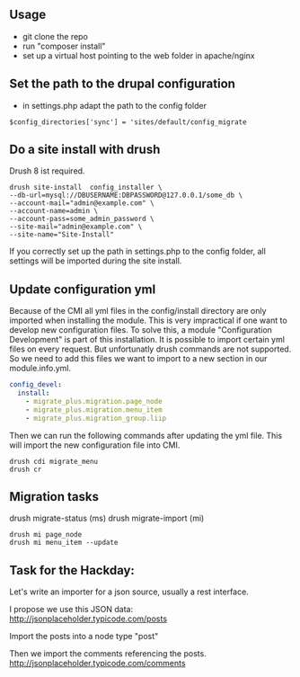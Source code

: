 ## Usage

- git clone the repo
- run "composer install"
- set up a virtual host pointing to the web folder in apache/nginx

## Set the path to the drupal configuration

- in settings.php adapt the path to the config folder
```
$config_directories['sync'] = 'sites/default/config_migrate
```

## Do a site install with drush

Drush 8 ist required.

```
drush site-install  config_installer \
--db-url=mysql://DBUSERNAME:DBPASSWORD@127.0.0.1/some_db \
--account-mail="admin@example.com" \
--account-name=admin \
--account-pass=some_admin_password \
--site-mail="admin@example.com" \
--site-name="Site-Install"
```

If you correctly set up the path in settings.php to the config folder, all settings will be imported during
the site install.

## Update configuration yml
Because of the CMI all yml files in the config/install directory are only imported when installing the module.
This is very impractical if one want to develop new configuration files.
To solve this, a module "Configuration Development" is part of this installation.
It is possible to import certain yml files on every request. But unfortunatly drush commands are not supported.
So we need to add this files we want to import to a new section in our module.info.yml. 

```yaml
config_devel:
  install:
    - migrate_plus.migration.page_node
    - migrate_plus.migration.menu_item
    - migrate_plus.migration_group.liip
```

Then we can run the following commands
after updating the yml file. This will import the new configuration file into CMI.

```
drush cdi migrate_menu
drush cr
```

## Migration tasks
drush migrate-status (ms)
drush migrate-import (mi)

```
drush mi page_node
drush mi menu_item --update
```

## Task for the Hackday:
Let's write an importer for a json source, usually a rest interface.

I propose we use this JSON data:
http://jsonplaceholder.typicode.com/posts

Import the posts into a node type "post"

Then we import the comments referencing the  posts.
http://jsonplaceholder.typicode.com/comments